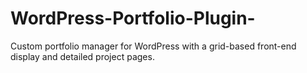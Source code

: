 # WordPress-Portfolio-Plugin-
Custom portfolio manager for WordPress with a grid-based front-end display and detailed project pages.  
